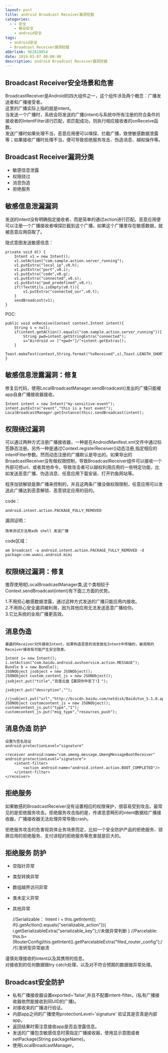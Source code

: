 ```yaml
---
layout: post
title: android Broadcast Receiver漏洞挖掘
categories:
  - - 安全
    - 移动安全
    - android安全
tags: 
  - android安全
  - Broadcast Receiver漏洞挖掘
abbrlink: 962818054
date: 2019-03-07 00:00:00
description: android Broadcast Receiver漏洞挖掘
---
```


## Broadcast Receiver安全场景和危害

BroadcastReceiver是Android的四大组件之一，这个组件涉及两个概念：广播发送者和广播接受者。  
这里的广播实际上指的就是intent。  
当发送一个广播时，系统会将发送的广播(intent)与系统中所有注册的符合条件的接收者的IntentFilter进行匹配，若匹配成功，则执行相应接收者的onReceive函数。  
发送广播时如果处理不当，恶意应用便可以嗅探、拦截广播，致使敏感数据泄露等；如果接收广播时处理不当，便可导致拒绝服务攻击、伪造消息、越权操作等。  

## Broadcast Receiver漏洞分类

- 敏感信息泄露
- 权限绕过
- 消息伪造
- 拒绝服务

## 敏感信息泄漏漏洞

发送的intent没有明确指定接收者，而是简单的通过action进行匹配。恶意应用便可以注册一个广播接收者嗅探拦截到这个广播，如果这个广播里存在敏感数据，就被恶意应用窃取了。  

隐式意图发送敏感信息：  

	private void d() {
		Intent v1 = new Intent();
		v1.setAction("com.sample.action.server_running");
		v1.putExtra("local_ip",v0.h);
		v1.putExtra("port",v0.i);
		v1.putExtra("code",v0.g);
		v1.putExtra("connected",v0.s);
		v1.putExtra("pwd_predefined",v0.r);
		if(!TextUtils.isEmpty(v0.t)){
			v1.putExtra("connected_usr",v0.t);
		}
		sendBroadcast(v1);
	}

POC:  

	public void onReceive(Context context,Intent intent){
		String s = null;
		if(intent.getACtion().equals("com.sample.action.server_running")){
			String pwd=intent.getStringExtra("connected");
			s="Airdroid => ["+pwd+"]/"+intent.getExtras();
		}
		Toast.makeTest(context,String.format("%sReceived",s),Toast.LENGTH_SHORT).show();
	}

## 敏感信息泄露漏洞：修复

修复后代码，使用LocalBroadcastManager.sendBroadcast()发出的广播只能被app自身广播接收器接收。  

	Intent intent = new Intent("my-sensitive-event");
	intent.putExtra("event","this is a test event");
	LocalBroadcastManager.getInstance(this).sendBroadcast(intent);

## 权限绕过漏洞

可以通过两种方式注册广播接收器，一种是在AndroidManifest.xml文件中通过<receiver>标签静态注册。另外一种是通过Context.registerReceiver()动态注册,指定相应的intentFilter参数。然而动态注册的广播默认是导出的。如果导出的BroadcastReceiver没有做权限控制，导致BroadcastReceiver组件可以接收一个外部可控url、或者其他命令，导致攻击者可以越权利用应用的一些特定功能，比如发送恶意广播、伪造消息、任意应用下载安装、打开钓鱼网站等。  

程序加锁解锁是靠广播来控制的，并且这两条广播没做权限限制，任意应用可以发送此广播达到恶意解锁、恶意锁定应用的目的。  

code：  

	android.intent.action.PACKAGE_FULLY_REMOVED

漏洞证明：  

	简单测试方法用adb shell 发送广播

code区域：  

	am broadcast -a android.intent.action.PACKAGE_FULLY_REMOVED -d package:com.wumii.android.mimi

## 权限绕过漏洞：修复

推荐使用呢LocalBroadcastManager类,这个类相较于Context.sendBroadcast(intent)有下面三方面的优势。  

1.不用担心敏感数据泄露，通过这种方式发送的广播只能应用内接收。  
2.不用担心安全漏洞被利用，因为其他应用无法发送恶意广播给你。  
3.它比系统的全局广播更高效。  

## 消息伪造

	暴露的Receiver对外接收Intent，如果构造恶意的消息放在Intent中传输的，被调用的Receiver接收有可能产生安全隐患。  

	Intent i= new Intent();
	i.setAction("com.baidu.android.oushservice.action.MESSAGE");
	Bundle b = new Bundle();
	JSONObject jsobject = new JSONObject();
	JSONObject custom_content_js = new JSONObject();
	jsobject.put("title","百度云盘【漏洞你中奖了!】");

	jsobject.put("descrption","");

	//jsobject.put("url","http://bcscdn.baidu.com/netdisk/BaiduYun_5.1.0.apk");
	JSONObject customcontent_js = new JSONObject();
	customcontent_js.put("type","1");
	customcontent_js.put("msg_type","resources_push");

## 消息伪造 防护

	设置为签名验证
	android:protectionLevel="signature"

	<receiver android:name="com.umeng.message.UmengMessageBootReceiver" android:protectionLevel="signature">
		<intent-filter>
			<action android:name="android.intent.action.BOOT_COMPLETED"/>
		</intent-filter>
	</receiver>

## 拒绝服务

如果敏感的BroadcastReceiver没有设置相应的权限保护，很容易受到攻击。最常见的是拒绝服务攻击。拒绝服务攻击指的是，传递恶意畸形的intent数据给广播接收器，广播接收器无法处理异常导致crash。  

拒绝服务攻击的危害视具体业务场景而定，比如一个安全防护产品的拒绝服务、锁屏应用的拒绝服务、支付进程的拒绝服务等危害就是巨大的。  

## 拒绝服务 防护

- 空指针异常
- 类型转换异常
- 数组越界访问异常
- 类未定义异常
- 其他异常

	//Serializable：
	Intent i = this.getIntent();
	if(i.getAction().equals("serializable_action")){
		i.getSerializableExtra("serializable_key");//未做异常判断
	}
	//Parcelable:
	this.b=(RouterConfig)this.getIntent().getParcelableExtra("filed_router_config");//引发转型异常崩溃

谨慎处理接收的intent以及其携带的信息。  
对接收到的任何数据做try catch处理，以及对不符合预期的数据做异常处理。  

## Broadcast安全防护

- 私有广播接收器设置exported='false',并且不配置intent-filter。(私有广播接收器依然能接收到同UID的广播)。
- 对接收来的广播进行验证。
- 内部app之间的广播使用protectionLevel='signature' 验证其是否真是内部app。
- 返回结果时需注意接收app是否会泄露信息。 
- 发送的广播包含敏感信息时需指定广播接收器，使用显示意图或者setPackage(String packageName)。
- 使用LocalBroadcastManager。